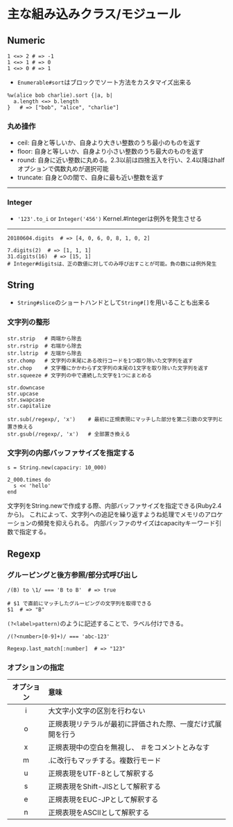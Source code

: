 # 主な組み込みクラス/モジュール

## Numeric

```
1 <=> 2 # => -1
1 <=> 1 # => 0
1 <=> 0 # => 1
```

- `Enumerable#sort`はブロックでソート方法をカスタマイズ出来る

```
%w(alice bob charlie).sort {|a, b|
  a.length <=> b.length
}   # => ["bob", "alice", "charlie"]
```

### 丸め操作

- ceil: 自身と等しいか、自身より大きい整数のうち最小のものを返す
- floor: 自身と等しいか、自身より小さい整数のうち最大のものを返す
- round: 自身に近い整数に丸める。2.3以前は四捨五入を行い、2.4以降はhalfオプションで偶数丸めが選択可能
- truncate: 自身と0の間で、自身に最も近い整数を返す

---

### Integer

- `'123'.to_i` or `Integer('456')`
Kernel.#Integerは例外を発生させる

---

```
20180604.digits  # => [4, 0, 6, 0, 8, 1, 0, 2]

7.digits(2)  # => [1, 1, 1]
31.digits(16)  # => [15, 1]
# Integer#digitsは、正の数値に対してのみ呼び出すことが可能。負の数には例外発生
```

## String

- `String#slice`のショートハンドとして`String#[]`を用いることも出来る

### 文字列の整形

```
str.strip   # 両端から除去
str.rstrip  # 右端から除去
str.lstrip  # 左端から除去
str.chomp   # 文字列の末尾にある改行コードを1つ取り除いた文字列を返す
str.chop    # 文字種にかかわらず文字列の末尾の1文字を取り除いた文字列を返す
str.squeeze # 文字列の中で連続した文字を1つにまとめる

str.downcase
str.upcase
str.swapcase
str.capitalize

str.sub(/regexp/, 'x')    # 最初に正規表現にマッチした部分を第二引数の文字列と置き換える
str.gsub(/regexp/, 'x')   # 全部置き換える

```

### 文字列の内部バッファサイズを指定する

```
s = String.new(capaciry: 10_000)

2_000.times do
  s << 'hello'
end
```

文字列をString.newで作成する際、内部バッファサイズを指定できる(Ruby2.4から)。
これによって、文字列への追記を繰り返すようね処理でメモリのアロケーションの頻発を抑えられる。
内部バッファのサイズはcapacityキーワード引数で指定する。

## Regexp

### グルーピングと後方参照/部分式呼び出し

```
/(B) to \1/ === 'B to B'  # => true

# $1 で直前にマッチしたグルーピングの文字列を取得できる
$1  # => "B"
```


`(?<label>pattern)`のように記述することで、ラベル付けできる。

```
/(?<number>[0-9]+)/ === 'abc-123'

Regexp.last_match[:number]  # => "123"
```

### オプションの指定

| オプション | 意味 |
| :----: | :---- |
| i | 大文字小文字の区別を行わない |
| o | 正規表現リテラルが最初に評価された際、一度だけ式展開を行う |
| x | 正規表現中の空白を無視し、 ＃をコメントとみなす |
| m | .に改行もマッチする。複数行モード |
| u | 正規表現をUTF-8として解釈する |
| s | 正規表現をShift-JISとして解釈する |
| e | 正規表現をEUC-JPとして解釈する |
| n | 正規表現をASCⅡとして解釈する |

